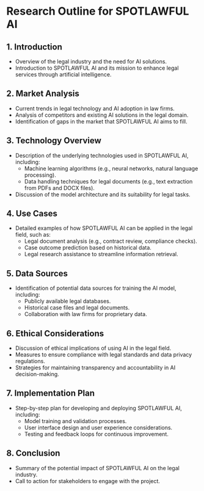 # Research Outline for SPOTLAWFUL AI

## 1. Introduction

- Overview of the legal industry and the need for AI solutions.
- Introduction to SPOTLAWFUL AI and its mission to enhance legal services through artificial intelligence.

## 2. Market Analysis

- Current trends in legal technology and AI adoption in law firms.
- Analysis of competitors and existing AI solutions in the legal domain.
- Identification of gaps in the market that SPOTLAWFUL AI aims to fill.

## 3. Technology Overview

- Description of the underlying technologies used in SPOTLAWFUL AI, including:
  - Machine learning algorithms (e.g., neural networks, natural language processing).
  - Data handling techniques for legal documents (e.g., text extraction from PDFs and DOCX files).
- Discussion of the model architecture and its suitability for legal tasks.

## 4. Use Cases

- Detailed examples of how SPOTLAWFUL AI can be applied in the legal field, such as:
  - Legal document analysis (e.g., contract review, compliance checks).
  - Case outcome prediction based on historical data.
  - Legal research assistance to streamline information retrieval.

## 5. Data Sources

- Identification of potential data sources for training the AI model, including:
  - Publicly available legal databases.
  - Historical case files and legal documents.
  - Collaboration with law firms for proprietary data.

## 6. Ethical Considerations

- Discussion of ethical implications of using AI in the legal field.
- Measures to ensure compliance with legal standards and data privacy regulations.
- Strategies for maintaining transparency and accountability in AI decision-making.

## 7. Implementation Plan

- Step-by-step plan for developing and deploying SPOTLAWFUL AI, including:
  - Model training and validation processes.
  - User interface design and user experience considerations.
  - Testing and feedback loops for continuous improvement.

## 8. Conclusion

- Summary of the potential impact of SPOTLAWFUL AI on the legal industry.
- Call to action for stakeholders to engage with the project.
